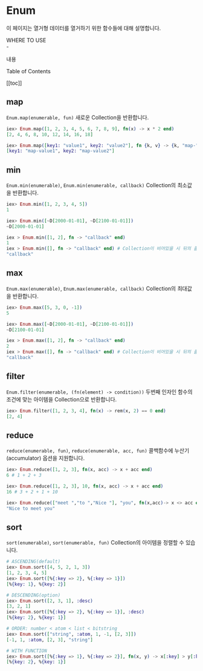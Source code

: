# Enum
이 페이지는 열거형 데이터를 열거하기 위한 함수들에 대해 설명합니다.
<div class="info">
  <div class="info-title">WHERE TO USE</div>
  - <p>내용</p>
</div>

<div class="toc-title">Table of Contents</div>

[[toc]]

## map
`Enum.map(enumerable, fun)` 새로운 Collection을 반환합니다.
``` elixir
iex> Enum.map([1, 2, 3, 4, 5, 6, 7, 8, 9], fn(x) -> x * 2 end)
[2, 4, 6, 8, 10, 12, 14, 16, 18]

iex> Enum.map([key1: "value1", key2: "value2"], fn {k, v} -> {k, "map-" <> v} end)
[key1: "map-value1", key2: "map-value2"]
```
## min
`Enum.min(enumerable)`, `Enum.min(enumerable, callback)` Collection의 최소값을 반환합니다.
``` elixir
iex> Enum.min([1, 2, 3, 4, 5])
1

iex> Enum.min([~D[2000-01-01], ~D[2100-01-01]])
~D[2000-01-01]

iex > Enum.min([1, 2], fn -> "callback" end)
1
iex > Enum.min([], fn -> "callback" end) # Collection이 비어있을 시 뒤의 콜백함수가 호출됩니다.
"callback"
```

## max
`Enum.max(enumerable)`, `Enum.max(enumerable, callback)` Collection의 최대값을 반환합니다.
``` elixir
iex> Enum.max([5, 3, 0, -1])
5

iex> Enum.max([~D[2000-01-01], ~D[2100-01-01]])
~D[2100-01-01]

iex > Enum.max([1, 2], fn -> "callback" end)
2
iex > Enum.max([], fn -> "callback" end) # Collection이 비어있을 시 뒤의 콜백함수가 호출됩니다.
"callback"
```

## filter
`Enum.filter(enumerable, (fn(element) -> condition))` 두번째 인자인 함수의 조건에 맞는 아이템을 Collection으로 반환합니다. 
``` elixir
iex> Enum.filter([1, 2, 3, 4], fn(x) -> rem(x, 2) == 0 end)
[2, 4]
```

## reduce
`reduce(enumerable, fun)`, `reduce(enumerable, acc, fun)` 콜백함수에 누산기(accumulator) 옵션을 지원합니다. 
``` elixir
iex> Enum.reduce([1, 2, 3], fn(x, acc) -> x + acc end) 
6 # 1 + 2 + 3

iex> Enum.reduce([1, 2, 3], 10, fn(x, acc) -> x + acc end)
16 # 3 + 2 + 1 + 10

iex> Enum.reduce(["meet ","to ","Nice "], "you", fn(x,acc)-> x <> acc end)
"Nice to meet you"
```

## sort
`sort(enumerable)`, `sort(enumerable, fun)` Collection의 아이템을 정렬할 수 있습니다.
``` elixir
# ASCENDING(default)
iex> Enum.sort([4, 5, 2, 1, 3])
[1, 2, 3, 4, 5]
iex> Enum.sort([%{:key => 2}, %{:key => 1}])
[%{key: 1}, %{key: 2}]

# DESCENDING(option)
iex> Enum.sort([2, 3, 1], :desc)
[3, 2, 1]
iex> Enum.sort([%{:key => 2}, %{:key => 1}], :desc)
[%{key: 2}, %{key: 1}]

# ORDER: number < atom < list < bitstring
iex> Enum.sort(["string", :atom, 1, -1, [2, 3]])
[-1, 1, :atom, [2, 3], "string"]

# WITH FUNCTION
iex> Enum.sort([%{:key => 1}, %{:key => 2}], fn(x, y) -> x[:key] > y[:key] end)
[%{key: 2}, %{key: 1}]
```
